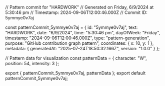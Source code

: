 // Pattern commit for "HARDWORK"
// Generated on Friday, 6/9/2024 at 5:30:46 pm
// Timestamp: 2024-09-06T12:00:46.000Z
// Commit ID: 5ymmye0v7aj

const patternCommit_5ymmye0v7aj = {
  id: "5ymmye0v7aj",
  text: "HARDWORK",
  date: "6/9/2024",
  time: "5:30:46 pm",
  dayOfWeek: "Friday",
  timestamp: "2024-09-06T12:00:46.000Z",
  type: "pattern-generation",
  purpose: "GitHub contribution graph pattern",
  coordinates: {
    x: 10,
    y: 1
  },
  metadata: {
    generatedAt: "2025-07-24T18:50:32.166Z",
    version: "1.0.0"
  }
};

// Pattern data for visualization
const patternData = {
  character: "W",
  position: 54,
  intensity: 3
};

export { patternCommit_5ymmye0v7aj, patternData };
export default patternCommit_5ymmye0v7aj;
